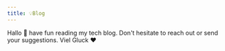 ```yaml
---
title: 💡Blog
---
```

Hallo 👋 have fun reading my tech blog.
Don't hesitate to reach out or send your suggestions. Viel Gluck ❤️
